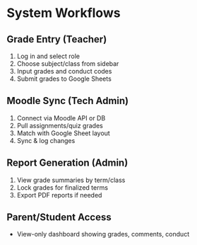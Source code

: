 # System Workflows

## Grade Entry (Teacher)
1. Log in and select role
2. Choose subject/class from sidebar
3. Input grades and conduct codes
4. Submit grades to Google Sheets

## Moodle Sync (Tech Admin)
1. Connect via Moodle API or DB
2. Pull assignments/quiz grades
3. Match with Google Sheet layout
4. Sync & log changes

## Report Generation (Admin)
1. View grade summaries by term/class
2. Lock grades for finalized terms
3. Export PDF reports if needed

## Parent/Student Access
- View-only dashboard showing grades, comments, conduct